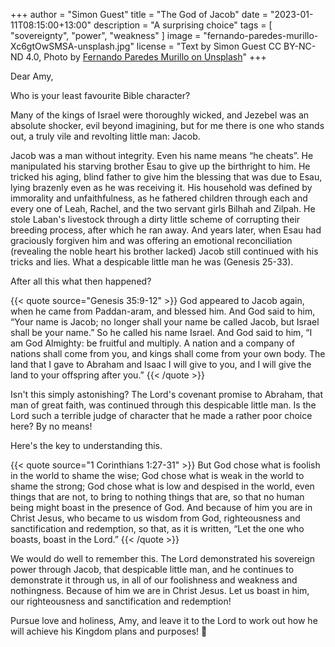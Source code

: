 +++
author = "Simon Guest"
title = "The God of Jacob"
date = "2023-01-11T08:15:00+13:00"
description = "A surprising choice"
tags = [ "sovereignty", "power", "weakness" ]
image = "fernando-paredes-murillo-Xc6gtOwSMSA-unsplash.jpg"
license = "Text by Simon Guest CC BY-NC-ND 4.0, Photo by [Fernando Paredes Murillo on Unsplash](https://unsplash.com/photos/Xc6gtOwSMSA)"
+++

Dear Amy,

Who is your least favourite Bible character?

Many of the kings of Israel were thoroughly wicked, and Jezebel was an absolute shocker, evil beyond imagining, but for me there is one who stands out, a truly vile and revolting little man: Jacob.

Jacob was a man without integrity. Even his name means “he cheats”. He manipulated his starving brother Esau to give up the birthright to him. He tricked his aging, blind father to give him the blessing that was due to Esau, lying brazenly even as he was receiving it. His household was defined by immorality and unfaithfulness, as he fathered children through each and every one of Leah, Rachel, and the two servant girls Bilhah and Zilpah. He stole Laban's livestock through a dirty little scheme of corrupting their breeding process, after which he ran away. And years later, when Esau had graciously forgiven him and was offering an emotional reconciliation (revealing the noble heart his brother lacked) Jacob still continued with his tricks and lies. What a despicable little man he was (Genesis 25-33).

After all this what then happened?

{{< quote source="Genesis 35:9-12" >}}
God appeared to Jacob again, when he came from Paddan-aram, and blessed him. And God said to him, “Your name is Jacob; no longer shall your name be called Jacob, but Israel shall be your name.” So he called his name Israel. And God said to him, “I am God Almighty: be fruitful and multiply. A nation and a company of nations shall come from you, and kings shall come from your own body. The land that I gave to Abraham and Isaac I will give to you, and I will give the land to your offspring after you.”
{{< /quote >}}

Isn't this simply astonishing? The Lord's covenant promise to Abraham, that man of great faith, was continued through this despicable little man. Is the Lord such a terrible judge of character that he made a rather poor choice here? By no means!

Here's the key to understanding this.

{{< quote source="1 Corinthians 1:27-31" >}}
But God chose what is foolish in the world to shame the wise; God chose what is weak in the world to shame the strong; God chose what is low and despised in the world, even things that are not, to bring to nothing things that are, so that no human being might boast in the presence of God. And because of him you are in Christ Jesus, who became to us wisdom from God, righteousness and sanctification and redemption, so that, as it is written, “Let the one who boasts, boast in the Lord.”
{{< /quote >}}

We would do well to remember this. The Lord demonstrated his sovereign power through Jacob, that despicable little man, and he continues to demonstrate it through us, in all of our foolishness and weakness and nothingness. Because of him we are in Christ Jesus. Let us boast in him, our righteousness and sanctification and redemption!

Pursue love and holiness, Amy, and leave it to the Lord to work out how he will achieve his Kingdom plans and purposes! 🙏
